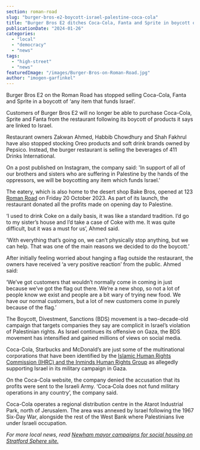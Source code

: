 ```yaml
---
section: roman-road
slug: "burger-bros-e2-boycott-israel-palestine-coca-cola"
title: "Burger Bros E2 ditches Coca-Cola, Fanta and Sprite in boycott of brands linked to Israel"
publicationDate: "2024-01-26"
categories: 
  - "local"
  - "democracy"
  - "news"
tags: 
  - "high-street"
  - "news"
featuredImage: "/images/Burger-Bros-on-Roman-Road.jpg"
author: "imogen-garfinkel"
---
```


Burger Bros E2 on the Roman Road has stopped selling Coca-Cola, Fanta and Sprite in a boycott of ‘any item that funds Israel’.

Customers of Burger Bros E2 will no longer be able to purchase Coca-Cola, Sprite and Fanta from the restaurant following its boycott of products it says are linked to Israel. 

Restaurant owners Zakwan Ahmed, Habbib Chowdhury and Shah Fakhrul have also stopped stocking Oreo products and soft drink brands owned by Pepsico. Instead, the burger restaurant is selling the beverages of 411 Drinks International. 

On a post published on Instagram, the company said: 'In support of all of our brothers and sisters who are suffering in Palestine by the hands of the oppressors, we will be boycotting any item which funds Israel.'

The eatery, which is also home to the desert shop Bake Bros, opened at 123 [Roman Road](https://romanroadlondon.com/best-tea-places-bow-globe-town/) on Friday 20 October 2023. As part of its launch, the restaurant donated all the profits made on opening day to Palestine.

‘I used to drink Coke on a daily basis, it was like a standard tradition. I’d go to my sister’s house and I’d take a case of Coke with me. It was quite difficult, but it was a must for us’, Ahmed said. 

‘With everything that’s going on, we can’t physically stop anything, but we can help. That was one of the main reasons we decided to do the boycott.’ 

After initially feeling worried about hanging a flag outside the restaurant, the owners have received ‘a very positive reaction’ from the public. Ahmed said:

‘We’ve got customers that wouldn’t normally come in coming in just because we’ve got the flag out there. We’re a new shop, so not a lot of people know we exist and people are a bit wary of trying new food. We have our normal customers, but a lot of new customers come in purely because of the flag.’ 

The Boycott, Divestment, Sanctions (BDS) movement is a two-decade-old campaign that targets companies they say are complicit in Israel’s violation of Palestinian rights. As Israel continues its offensive on Gaza, the BDS movement has intensified and gained millions of views on social media. 

Coca-Cola, Starbucks and McDonald’s are just some of the multinational corporations that have been identified by the [Islamic Human Rights Commission (IHRC) and the Inminds Human Rights Group](https://www.ihrc.org.uk/new-anti-israeli-boycott-list-issued/) as allegedly supporting Israel in its military campaign in Gaza.

On the Coca-Cola website, the company denied the accusation that its profits were sent to the Israeli Army. ‘Coca‑Cola does not fund military operations in any country’, the company said. 

Coca-Cola operates a regional distribution centre in the Atarot Industrial Park, north of Jerusalem. The area was annexed by Israel following the 1967 Six-Day War, alongside the rest of the West Bank where Palestinians live under Israeli occupation. 

_For more local news, read_ [_Newham mayor campaigns for social housing on Stratford Sphere site._](https://romanroadlondon.com/stratford-sphere-msg-social-housing-campaign-newham-council/)


